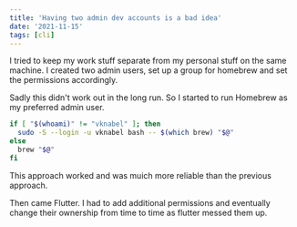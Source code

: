 ```yaml
---
title: 'Having two admin dev accounts is a bad idea'
date: '2021-11-15'
tags: [cli]
---
```


I tried to keep my work stuff separate from my personal stuff on the same machine.
I created two admin users, set up a group for homebrew and set the permissions accordingly.

Sadly this didn't work out in the long run. So I started to run Homebrew as my preferred admin user.

```bash
if [ "$(whoami)" != "vknabel" ]; then
  sudo -S --login -u vknabel bash -- $(which brew) "$@"
else
  brew "$@"
fi
```

This approach worked and was muich more reliable than the previous approach.

Then came Flutter. I had to add additional permissions and eventually change their ownership from time to time as flutter messed them up.

